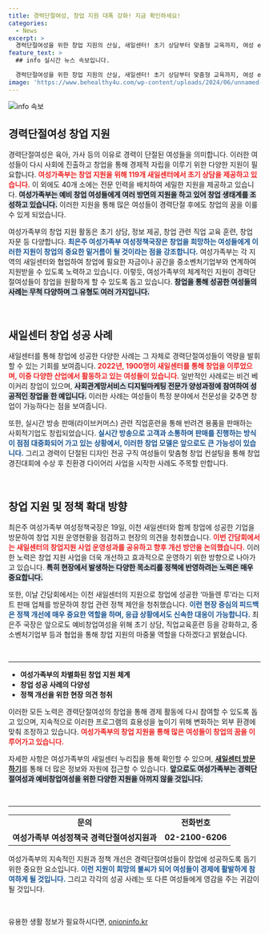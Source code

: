 ```yaml
---
title: 경력단절여성, 창업 지원 대폭 강화! 지금 확인하세요!
categories:
  - News
excerpt: >
  경력단절여성을 위한 창업 지원의 산실, 새일센터! 초기 상담부터 맞춤형 교육까지, 여성 entrepreneurs의 꿈을 현실로 만드는 비결을 오늘 확인하세요!
feature_text: >
  ## info 실시간 뉴스 속보입니다.

  경력단절여성을 위한 창업 지원의 산실, 새일센터! 초기 상담부터 맞춤형 교육까지, 여성 entrepreneurs의 꿈을 현실로 만드는 비결을 오늘 확인하세요!
image: 'https://www.behealthy4u.com/wp-content/uploads/2024/06/unnamed-file.png'
---
```


<p><img src="https://www.behealthy4u.com/wp-content/uploads/2024/06/unnamed-file.png" alt="info 속보" /></p>

<h2 data-ke-size="size26">경력단절여성 창업 지원</h2>

<p data-ke-size="size16">경력단절여성은 육아, 가사 등의 이유로 경력이 단절된 여성들을 의미합니다. 이러한 여성들이 다시 사회에 진출하고 창업을 통해 경제적 자립을 이루기 위한 다양한 지원이 필요합니다. <b><span style="color: #ee2323;">여성가족부는 창업 지원을 위해 119개 새일센터에서 초기 상담을 제공하고 있습니다.</span></b> 이 외에도 40개 소에는 전문 인력을 배치하여 세밀한 지원을 제공하고 있습니다. <b><span style="background-color: #21538527;">여성가족부는 예비 창업 여성들에게 여러 방면의 지원을 하고 있어 창업 생태계를 조성하고 있습니다.</span></b> 이러한 지원을 통해 많은 여성들이 경력단절 후에도 창업의 꿈을 이룰 수 있게 되었습니다.</p>

<p data-ke-size="size16">여성가족부의 창업 지원 활동은 초기 상담, 정보 제공, 창업 관련 직업 교육 훈련, 창업 자문 등 다양합니다. <b><span style="color: #1a5490;">최은주 여성가족부 여성정책국장은 창업을 희망하는 여성들에게 이러한 지원이 창업의 중요한 밑거름이 될 것이라는 점을 강조합니다.</span></b> 여성가족부는 각 지역의 새일센터와 협업하여 창업에 필요한 자금이나 공간을 중소벤처기업부와 연계하여 지원받을 수 있도록 노력하고 있습니다. 이렇듯, 여성가족부의 체계적인 지원이 경력단절여성들이 창업을 원활하게 할 수 있도록 돕고 있습니다. <b><span style="background-color: #21538527;">창업을 통해 성공한 여성들의 사례는 무척 다양하며 그 유형도 여러 가지입니다.</span></b></p>

<p data-ke-size="size16">&nbsp;</p>

<h2 data-ke-size="size26">새일센터 창업 성공 사례</h2>

<p data-ke-size="size16">새일센터를 통해 창업에 성공한 다양한 사례는 그 자체로 경력단절여성들이 역량을 발휘할 수 있는 기회를 보여줍니다. <b><span style="color: #ee2323;">2022년, 1900명이 새일센터를 통해 창업을 이루었으며, 이중 다양한 산업에서 활동하고 있는 여성들이 있습니다.</span></b> 일반적인 사례로는 비건 베이커리 창업이 있으며, <b><span style="background-color: #21538527;">사회관계망서비스 디지털마케팅 전문가 양성과정에 참여하여 성공적인 창업을 한 예입니다.</span></b> 이러한 사례는 여성들이 특정 분야에서 전문성을 갖추면 창업이 가능하다는 점을 보여줍니다.</p>

<p data-ke-size="size16">또한, 실시간 방송 판매(라이브커머스) 관련 직업훈련을 통해 반려견 용품을 판매하는 사회적기업도 창립되었습니다. <b><span style="color: #1a5490;">실시간 방송으로 고객과 소통하며 판매를 진행하는 방식이 점점 대중화되어 가고 있는 상황에서, 이러한 창업 모델은 앞으로도 큰 가능성이 있습니다.</span></b> 그리고 경력이 단절된 디자인 전공 구직 여성들이 맞춤형 창업 컨설팅을 통해 창업경진대회에 수상 후 친환경 다이어리 사업을 시작한 사례도 주목할 만합니다.</p>

<p data-ke-size="size16">&nbsp;</p>

<h2 data-ke-size="size26">창업 지원 및 정책 확대 방향</h2>

<p data-ke-size="size16">최은주 여성가족부 여성정책국장은 19일, 이천 새일센터와 함께 창업에 성공한 기업을 방문하여 창업 지원 운영현황을 점검하고 현장의 의견을 청취했습니다. <b><span style="color: #ee2323;">이번 간담회에서는 새일센터의 창업지원 사업 운영성과를 공유하고 향후 개선 방안을 논의했습니다.</span></b> 이러한 노력은 창업 지원 사업을 더욱 개선하고 효과적으로 운영하기 위한 방향으로 나아가고 있습니다. <b><span style="background-color: #21538527;">특히 현장에서 발생하는 다양한 목소리를 정책에 반영하려는 노력은 매우 중요합니다.</span></b></p>

<p data-ke-size="size16">또한, 이날 간담회에서는 이천 새일센터의 지원으로 창업에 성공한 ‘마들렌 루’라는 디저트 판매 업체를 방문하여 창업 관련 정책 제안을 청취했습니다. <b><span style="color: #1a5490;">이런 현장 중심의 피드백은 정책 개선에 매우 중요한 역할을 하며, 응급 상황에서도 신속한 대응이 가능합니다.</span></b> 최은주 국장은 앞으로도 예비창업여성을 위해 초기 상담, 직업교육훈련 등을 강화하고, 중소벤처기업부 등과 협업을 통해 창업 지원의 마중물 역할을 다하겠다고 밝혔습니다.</p>

<p data-ke-size="size16">&nbsp;</p>

<hr/>

<ul>
<li><b>여성가족부의 차별화된 창업 지원 체계</b></li>
<li><b>창업 성공 사례의 다양성</b></li>
<li><b>정책 개선을 위한 현장 의견 청취</b></li>
</ul>

<p data-ke-size="size16">이러한 모든 노력은 경력단절여성의 창업을 통해 경제 활동에 다시 참여할 수 있도록 돕고 있으며, 지속적으로 이러한 프로그램의 효용성을 높이기 위해 변화하는 외부 환경에 맞춰 조정하고 있습니다. <b><span style="color: #ee2323;">여성가족부의 창업 지원을 통해 많은 여성들이 창업의 꿈을 이루어가고 있습니다.</span></b></p>

<p data-ke-size="size16">자세한 사항은 여성가족부의 새일센터 누리집을 통해 확인할 수 있으며, <a href="https://saeil.mogef.go.kr"><b>새일센터 방문하기</b></a>를 통해 더 많은 정보와 자원에 접근할 수 있습니다. <b><span style="background-color: #21538527;">앞으로도 여성가족부는 경력단절여성과 예비창업여성을 위한 다양한 지원을 아끼지 않을 것입니다.</span></b></p>

<p data-ke-size="size16">&nbsp;</p>

<hr/>

<table>
<tr>
<td style="text-align: center; height: 17px;"><b>문의</b></td>
<td style="text-align: center; height: 17px;"><b>전화번호</b></td>
</tr>
<tr>
<td style="text-align: center; height: 17px;"><b>여성가족부 여성정책국 경력단절여성지원과</b></td>
<td style="text-align: center; height: 17px;"><b>02-2100-6206</b></td>
</tr>
</table>

<p data-ke-size="size16">여성가족부의 지속적인 지원과 정책 개선은 경력단절여성들이 창업에 성공하도록 돕기 위한 중요한 요소입니다. <b><span style="color: #1a5490;">이런 지원이 희망의 불씨가 되어 여성들이 경제에 활발하게 참여하게 될 것입니다.</span></b> 그리고 각각의 성공 사례는 또 다른 여성들에게 영감을 주는 귀감이 될 것입니다.</p>

<p data-ke-size="size16">&nbsp;</p>
유용한 생활 정보가 필요하시다면, <a href="https://onioninfo.kr" rel="dofollow">onioninfo.kr</a>



